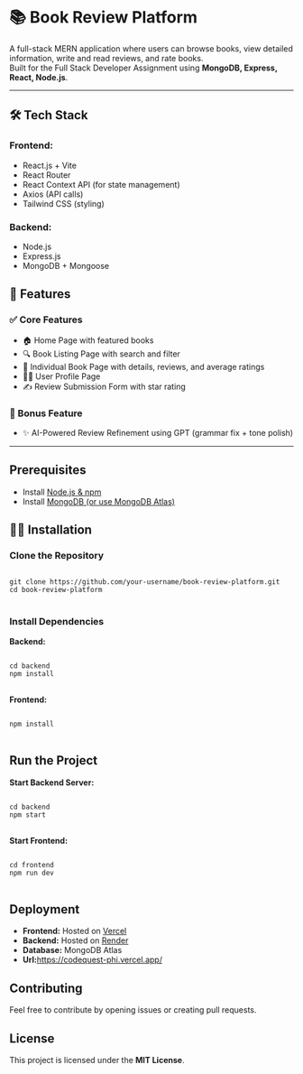 # 📚 Book Review Platform

A full-stack MERN application where users can browse books, view detailed information, write and read reviews, and rate books.  
Built for the Full Stack Developer Assignment using **MongoDB, Express, React, Node.js**.

---

## 🛠️ Tech Stack

### Frontend:
- React.js + Vite
- React Router
- React Context API (for state management)
- Axios (API calls)
- Tailwind CSS (styling)

### Backend:
- Node.js
- Express.js
- MongoDB + Mongoose


## 📄 Features

### ✅ Core Features
- 🏠 Home Page with featured books
- 🔍 Book Listing Page with search and filter
- 📖 Individual Book Page with details, reviews, and average ratings
- 🧑‍💼 User Profile Page
- ✍️ Review Submission Form with star rating

### 💬 Bonus Feature
- ✨ AI-Powered Review Refinement using GPT (grammar fix + tone polish)

---

<h2>Prerequisites</h2>
<ul>
    <li>Install <a href="https://nodejs.org/">Node.js & npm</a></li>
    <li>Install <a href="https://www.mongodb.com/atlas/database">MongoDB (or use MongoDB Atlas)</a></li>
</ul>

<h2>🧑‍💻 Installation</h2>

<h3>Clone the Repository</h3>
<pre>
<code>
git clone https://github.com/your-username/book-review-platform.git
cd book-review-platform
</code>
</pre>


<h3>Install Dependencies</h3>
<p><b>Backend:</b></p>
<pre>
<code>
cd backend
npm install
</code>
</pre>



<p><b>Frontend:</b></p>
<pre>
<code>
npm install
</code>
</pre>



<h2>Run the Project</h2>
<p><b>Start Backend Server:</b></p>
<pre>
<code>
cd backend
npm start
</code>
</pre>


<p><b>Start Frontend:</b></p>
<pre>
<code>
cd frontend
npm run dev
</code>
</pre>


<h2>Deployment</h2>
<ul>
    <li><b>Frontend:</b> Hosted on <a href="your-vercel-link">Vercel</a></li>
    <li><b>Backend:</b> Hosted on <a href="your-render-link">Render</a></li>
    <li><b>Database:</b> MongoDB Atlas</li>
    <li><b>Url:</b><a href="https://codequest-phi.vercel.app/">https://codequest-phi.vercel.app/</a></li>
</ul>

<h2>Contributing</h2>
<p>Feel free to contribute by opening issues or creating pull requests.</p>

<h2>License</h2>
<p>This project is licensed under the <b>MIT License</b>.</p>

